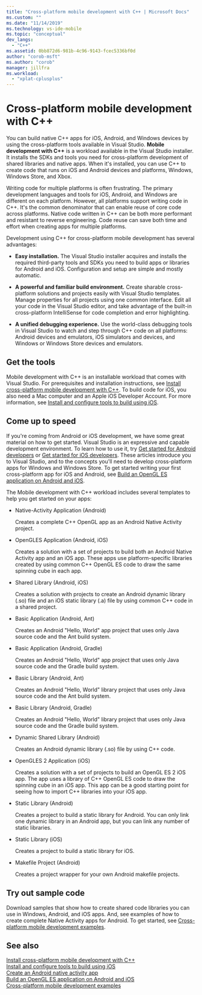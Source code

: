 ```yaml
---
title: "Cross-platform mobile development with C++ | Microsoft Docs"
ms.custom: ""
ms.date: "11/14/2019"
ms.technology: vs-ide-mobile
ms.topic: "conceptual"
dev_langs:
  - "C++"
ms.assetid: 0bb872d6-981b-4c96-9143-fcec5336bf0d
author: "corob-msft"
ms.author: "corob"
manager: jillfra
ms.workload:
  - "xplat-cplusplus"
---
```

# Cross-platform mobile development with C++

You can build native C++ apps for iOS, Android, and Windows devices by using the cross-platform tools available in Visual Studio. **Mobile development with C++** is a workload available in the Visual Studio installer. It installs the SDKs and tools you need for cross-platform development of shared libraries and native apps. When it's installed, you can use C++ to create code that runs on iOS and Android devices and platforms, Windows, Windows Store, and Xbox.

Writing code for multiple platforms is often frustrating. The primary development languages and tools for iOS, Android, and Windows are different on each platform. However, all platforms support writing code in C++. It's the common denominator that can enable reuse of core code across platforms. Native code written in C++ can be both more performant and resistant to reverse engineering. Code reuse can save both time and effort when creating apps for multiple platforms.

Development using C++ for cross-platform mobile development has several advantages:

- **Easy installation.** The Visual Studio installer acquires and installs the required third-party tools and SDKs you need to build apps or libraries for Android and iOS. Configuration and setup are simple and mostly automatic.

- **A powerful and familiar build environment.** Create sharable cross-platform solutions and projects easily with Visual Studio templates. Manage properties for all projects using one common interface. Edit all your code in the Visual Studio editor, and take advantage of the built-in cross-platform IntelliSense for code completion and error highlighting.

- **A unified debugging experience.** Use the world-class debugging tools in Visual Studio to watch and step through C++ code on all platforms: Android devices and emulators, iOS simulators and devices, and Windows or Windows Store devices and emulators.

## Get the tools

Mobile development with C++ is an installable workload that comes with Visual Studio. For prerequisites and installation instructions, see [Install cross-platform mobile development with C++](../cross-platform/install-visual-cpp-for-cross-platform-mobile-development.md). To build code for iOS, you also need a Mac computer and an Apple iOS Developer Account. For more information, see [Install and configure tools to build using iOS](../cross-platform/install-and-configure-tools-to-build-using-ios.md).

## Come up to speed

If you're coming from Android or iOS development, we have some great material on how to get started. Visual Studio is an expressive and capable development environment. To learn how to use it, try [Get started for Android developers](/previous-versions/windows/apps/dn275875\(v=win.10\)) or [Get started for iOS developers](/previous-versions/windows/apps/jj657966\(v=win.10\)). These articles introduce you to Visual Studio, and to the concepts you'll need to develop cross-platform apps for Windows and Windows Store. To get started writing your first cross-platform app for iOS and Android, see [Build an OpenGL ES application on Android and iOS](../cross-platform/build-an-opengl-es-application-on-android-and-ios.md).

The Mobile development with C++ workload includes several templates to help you get started on your apps:

- Native-Activity Application (Android)

  Creates a complete C++ OpenGL app as an Android Native Activity project.

- OpenGLES Application (Android, iOS)

  Creates a solution with a set of projects to build both an Android Native Activity app and an iOS app. These apps use platform-specific libraries created by using common C++ OpenGL ES code to draw the same spinning cube in each app.

- Shared Library (Android, iOS)

  Creates a solution with projects to create an Android dynamic library (.so) file and an iOS static library (.a) file by using common C++ code in a shared project.

- Basic Application (Android, Ant)

  Creates an Android "Hello, World" app project that uses only Java source code and the Ant build system.

- Basic Application (Android, Gradle)

  Creates an Android "Hello, World" app project that uses only Java source code and the Gradle build system.

- Basic Library (Android, Ant)

  Creates an Android "Hello, World" library project that uses only Java source code and the Ant build system.

- Basic Library (Android, Gradle)

  Creates an Android "Hello, World" library project that uses only Java source code and the Gradle build system.

- Dynamic Shared Library (Android)

  Creates an Android dynamic library (.so) file by using C++ code.

- OpenGLES 2 Application (iOS)

  Creates a solution with a set of projects to build an OpenGL ES 2 iOS app. The app uses a library of C++ OpenGL ES code to draw the spinning cube in an iOS app. This app can be a good starting point for seeing how to import C++ libraries into your iOS app.

- Static Library (Android)

  Creates a project to build a static library for Android. You can only link one dynamic library in an Android app, but you can link any number of static libraries.

- Static Library (iOS)

  Creates a project to build a static library for iOS.

- Makefile Project (Android)

  Creates a project wrapper for your own Android makefile projects.

## Try out sample code

Download samples that show how to create shared code libraries you can use in Windows, Android, and iOS apps. And, see examples of how to create complete Native Activity apps for Android. To get started, see [Cross-platform mobile development examples](../cross-platform/cross-platform-mobile-development-examples.md).

## See also

[Install cross-platform mobile development with C++](../cross-platform/install-visual-cpp-for-cross-platform-mobile-development.md)\
[Install and configure tools to build using iOS](../cross-platform/install-and-configure-tools-to-build-using-ios.md)\
[Create an Android native activity app](../cross-platform/create-an-android-native-activity-app.md)\
[Build an OpenGL ES application on Android and iOS](../cross-platform/build-an-opengl-es-application-on-android-and-ios.md)\
[Cross-platform mobile development examples](../cross-platform/cross-platform-mobile-development-examples.md)
